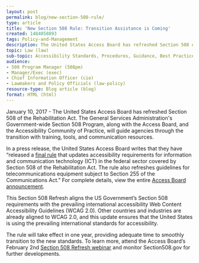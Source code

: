 ```yaml
---
layout: post
permalink: blog/new-section-508-rule/
type: article
title: 'New Section 508 Rule: Transition Assistance is Coming'
created: 1484058893
tags: Policy-and-Management
description: The United States Access Board has refreshed Section 508 of the Rehabilitation Act.
topic: Law (law)
sub-topic: Accessibility Standards, Procedures, Guidance, Best Practices
audience:
- 508 Program Manager (508pm)
- Manager/Exec (exec)
- Chief Information Officer (cio)
- Lawmakers and Policy Officials (law-policy)
resource-type: Blog article (blog)
format: HTML (html)
---
```


January 10, 2017 - The United States Access Board has refreshed Section 508 of the Rehabilitation Act. The General Services Administration's Government-wide Section 508 Program, along with the Access Board, and the Accessibility Community of Practice, will guide agencies through the transition with training, tools, and communication resources.

In a press release, the United States Access Board writes that they have “released a [<u>final rule</u>][1] that updates accessibility requirements for information and communication technology (ICT) in the federal sector covered by Section 508 of the Rehabilitation Act. The rule also refreshes guidelines for telecommunications equipment subject to Section 255 of the Communications Act.” For complete details, view the entire [<u>Access Board announcement</u>][2].

This Section 508 Refresh aligns the US Government’s Section 508 requirements with the prevailing international accessibility Web Content Accessibility Guidelines (WCAG 2.0). Other countries and industries are already aligned to WCAG 2.0, and this update ensures that the United States is using the prevailing international standards for accessibility.

The rule will take effect in one year, providing adequate time to smoothly transition to the new standards. To learn more, attend the Access Board’s February 2nd [<u>Section 508 Refresh webinar</u>][3] and monitor Section508.gov for further developments.  

 [1]: https://www.access-board.gov/guidelines-and-standards/communications-and-it/about-the-ict-refresh/overview-of-the-final-rule
 [2]: https://www.access-board.gov/news/2017/01/09/access-board-updates-requirements-for-information-and-communication-technology/
 [3]: https://www.accessibilityonline.org/ao/session/?id=110588